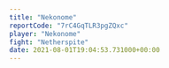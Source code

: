 ```yaml
---
title: "Nekonome"
reportCode: "7rC4GqTLR3pgZQxc"
player: "Nekonome"
fight: "Netherspite"
date: 2021-08-01T19:04:53.731000+00:00
---
```

